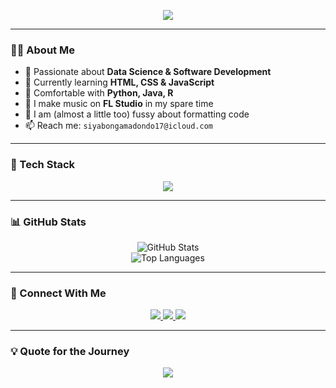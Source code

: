 <!-- Animated Typing Intro -->
<p align="center">
  <img src="https://readme-typing-svg.herokuapp.com?font=Fira+Code&size=25&duration=4000&pause=500&color=F79A7A&center=true&vCenter=true&width=435&lines=Hey!+I'm+Siyabonga+Madondo!;Aspiring+Data+Scientist+📊;Future+Software+Engineer+💻;Lover+of+Python+and+Beats+🎧" />
</p>

---

### 👨‍💻 About Me
- 🚀 Passionate about **Data Science & Software Development**
- 🧠 Currently learning **HTML, CSS & JavaScript**
- 💬 Comfortable with **Python, Java, R**
- 🎵 I make music on **FL Studio** in my spare time
- 🤣 I am (almost a little too) fussy about formatting code
- 📫 Reach me: `siyabongamadondo17@icloud.com`

---

### 🧰 Tech Stack
<p align="center">
  <img src="https://skillicons.dev/icons?i=python,java,r,html,css,git,mysql,linux,bash" />
</p>

---

### 📊 GitHub Stats
<div align="center">
  <img src="https://github-readme-stats.vercel.app/api?username=codewithsiya&show_icons=true&theme=radical" alt="GitHub Stats" />
  <br/>
  <img src="https://github-readme-stats.vercel.app/api/top-langs/?username=codewithsiya&layout=compact&theme=radical" alt="Top Languages" />
</div>

---

### 🔗 Connect With Me
<p align="center">
  <a href="https://linkedin.com/in/siyabongamadondo">
    <img src="https://img.shields.io/badge/-Siyabonga%20Madondo-0077B5?style=for-the-badge&logo=linkedin&logoColor=white"/>
  </a>
  <a href="mailto:siyabongamadondo17@icloud.com">
    <img src="https://img.shields.io/badge/-Email-D14836?style=for-the-badge&logo=gmail&logoColor=white"/>
  </a>
  <a href="https://github.com/codewithsiya">
    <img src="https://img.shields.io/badge/-@codewithsiya-181717?style=for-the-badge&logo=github&logoColor=white"/>
  </a>
</p>

---

### 💡 Quote for the Journey
<p align="center">
  <img src="https://quotes-github-readme.vercel.app/api?type=horizontal&theme=radical" />
</p>
